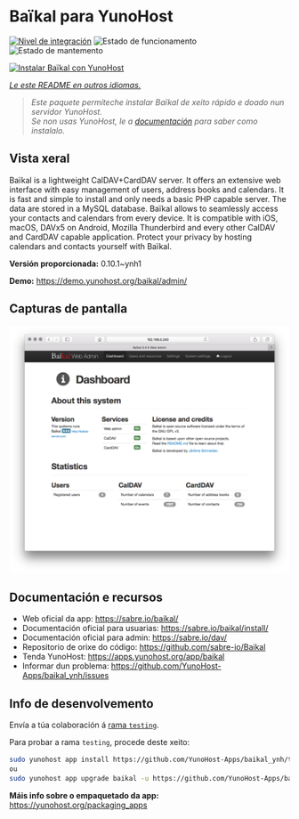 <!--
NOTA: Este README foi creado automáticamente por <https://github.com/YunoHost/apps/tree/master/tools/readme_generator>
NON debe editarse manualmente.
-->

# Baïkal para YunoHost

[![Nivel de integración](https://apps.yunohost.org/badge/integration/baikal)](https://ci-apps.yunohost.org/ci/apps/baikal/)
![Estado de funcionamento](https://apps.yunohost.org/badge/state/baikal)
![Estado de mantemento](https://apps.yunohost.org/badge/maintained/baikal)

[![Instalar Baïkal con YunoHost](https://install-app.yunohost.org/install-with-yunohost.svg)](https://install-app.yunohost.org/?app=baikal)

*[Le este README en outros idiomas.](./ALL_README.md)*

> *Este paquete permíteche instalar Baïkal de xeito rápido e doado nun servidor YunoHost.*  
> *Se non usas YunoHost, le a [documentación](https://yunohost.org/install) para saber como instalalo.*

## Vista xeral

Baïkal is a lightweight CalDAV+CardDAV server. It offers an extensive web interface with easy management of users, address books and calendars. It is fast and simple to install and only needs a basic PHP capable server. The data are stored in a MySQL database. Baïkal allows to seamlessly access your contacts and calendars from every device. It is compatible with iOS, macOS, DAVx5 on Android, Mozilla Thunderbird and every other CalDAV and CardDAV capable application. Protect your privacy by hosting calendars and contacts yourself with Baïkal.

**Versión proporcionada:** 0.10.1~ynh1

**Demo:** <https://demo.yunohost.org/baikal/admin/>

## Capturas de pantalla

![Captura de pantalla de Baïkal](./doc/screenshots/baikal-in-use.png)

## Documentación e recursos

- Web oficial da app: <https://sabre.io/baikal/>
- Documentación oficial para usuarias: <https://sabre.io/baikal/install/>
- Documentación oficial para admin: <https://sabre.io/dav/>
- Repositorio de orixe do código: <https://github.com/sabre-io/Baikal>
- Tenda YunoHost: <https://apps.yunohost.org/app/baikal>
- Informar dun problema: <https://github.com/YunoHost-Apps/baikal_ynh/issues>

## Info de desenvolvemento

Envía a túa colaboración á [rama `testing`](https://github.com/YunoHost-Apps/baikal_ynh/tree/testing).

Para probar a rama `testing`, procede deste xeito:

```bash
sudo yunohost app install https://github.com/YunoHost-Apps/baikal_ynh/tree/testing --debug
ou
sudo yunohost app upgrade baikal -u https://github.com/YunoHost-Apps/baikal_ynh/tree/testing --debug
```

**Máis info sobre o empaquetado da app:** <https://yunohost.org/packaging_apps>
